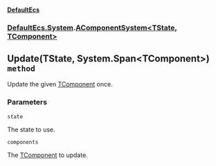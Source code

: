 #### [DefaultEcs](./DefaultEcs.md 'DefaultEcs')
### [DefaultEcs.System](./DefaultEcs.md#DefaultEcs-System 'DefaultEcs.System').[AComponentSystem&lt;TState, TComponent&gt;](./DefaultEcs-System-AComponentSystem-TState-_TComponent-.md 'DefaultEcs.System.AComponentSystem&lt;TState, TComponent&gt;')
## Update(TState, System.Span&lt;TComponent&gt;) `method`
Update the given [TComponent](./DefaultEcs-System-AComponentSystem-TState-_TComponent-.md#DefaultEcs-System-AComponentSystem-TState-_TComponent--TComponent 'DefaultEcs.System.AComponentSystem&lt;TState, TComponent&gt;.TComponent') once.
### Parameters

<a name='DefaultEcs-System-AComponentSystem-TState-_TComponent--Update(TState-_System-Span-TComponent-)-state'></a>
`state`

The state to use.

<a name='DefaultEcs-System-AComponentSystem-TState-_TComponent--Update(TState-_System-Span-TComponent-)-components'></a>
`components`

The [TComponent](./DefaultEcs-System-AComponentSystem-TState-_TComponent-.md#DefaultEcs-System-AComponentSystem-TState-_TComponent--TComponent 'DefaultEcs.System.AComponentSystem&lt;TState, TComponent&gt;.TComponent') to update.
